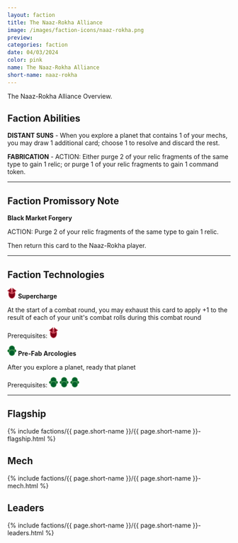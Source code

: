 ```yaml
---
layout: faction
title: The Naaz-Rokha Alliance
image: /images/faction-icons/naaz-rokha.png
preview: 
categories: faction
date: 04/03/2024
color: pink
name: The Naaz-Rokha Alliance
short-name: naaz-rokha
---
```

The Naaz-Rokha Alliance Overview.
## Faction Abilities
**DISTANT SUNS** - When you explore a planet that contains 1 of your mechs, you may draw 1 additional card; choose 1 to resolve and discard the rest.

**FABRICATION** - ACTION: Either purge 2 of your relic fragments of the same type to gain 1 relic; or purge 1 of your relic fragments to gain 1 command token.

___

## Faction Promissory Note
**Black Market Forgery** 

ACTION: Purge 2 of your relic fragments of the same type to gain 1 relic.

Then return this card to the Naaz-Rokha player.

___

## Faction Technologies
![](/images/tech-icon/warfare.png) **Supercharge**

At the start of a combat round, you may exhaust this card to apply +1 to the result of each of your unit's combat rolls during this combat round

Prerequisites: ![](/images/tech-icon/warfare.png)

![](/images/tech-icon/tech_biotic.png) **Pre-Fab Arcologies**

After you explore a planet, ready that planet

Prerequisites: ![](/images/tech-icon/tech_biotic.png) ![](/images/tech-icon/tech_biotic.png) ![](/images/tech-icon/tech_biotic.png)

___

## Flagship

 {% include factions/{{ page.short-name }}/{{ page.short-name }}-flagship.html %}

## Mech

 {% include factions/{{ page.short-name }}/{{ page.short-name }}-mech.html %}

## Leaders

 {% include factions/{{ page.short-name }}/{{ page.short-name }}-leaders.html %}